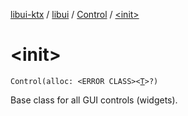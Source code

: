 [libui-ktx](../../index.md) / [libui](../index.md) / [Control](index.md) / [&lt;init&gt;](./-init-.md)

# &lt;init&gt;

`Control(alloc: <ERROR CLASS><`[`T`](index.md#T)`>?)`

Base class for all GUI controls (widgets).

